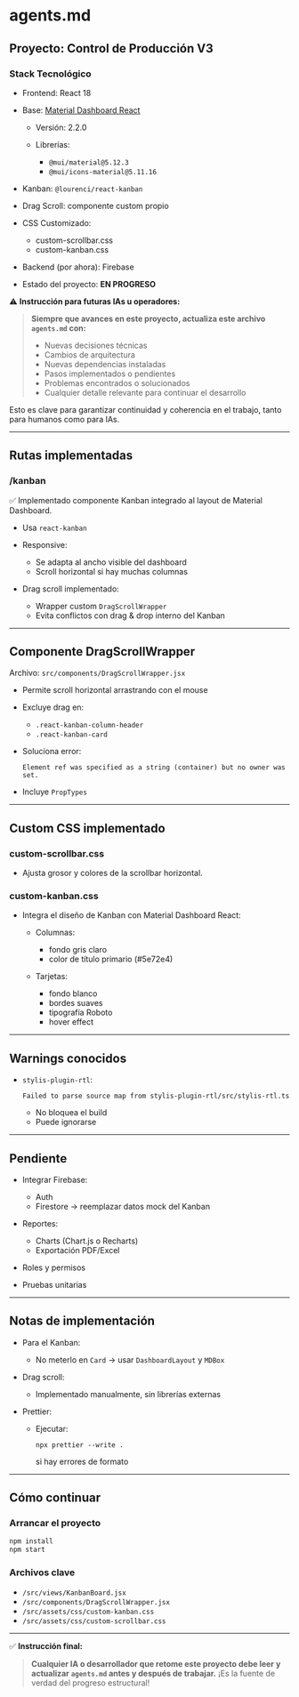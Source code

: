 # agents.md

## Proyecto: Control de Producción V3

### **Stack Tecnológico**

* Frontend: React 18
* Base: [Material Dashboard React](https://github.com/creativetimofficial/material-dashboard-react)

  * Versión: 2.2.0
  * Librerías:

    * `@mui/material@5.12.3`
    * `@mui/icons-material@5.11.16`
* Kanban: `@lourenci/react-kanban`
* Drag Scroll: componente custom propio
* CSS Customizado:

  * custom-scrollbar.css
  * custom-kanban.css
* Backend (por ahora): Firebase
* Estado del proyecto: **EN PROGRESO**

⚠️ **Instrucción para futuras IAs u operadores:**

> **Siempre que avances en este proyecto, actualiza este archivo `agents.md` con:**
>
> * Nuevas decisiones técnicas
> * Cambios de arquitectura
> * Nuevas dependencias instaladas
> * Pasos implementados o pendientes
> * Problemas encontrados o solucionados
> * Cualquier detalle relevante para continuar el desarrollo

Esto es clave para garantizar continuidad y coherencia en el trabajo, tanto para humanos como para IAs.

---

## **Rutas implementadas**

### /kanban

✅ Implementado componente Kanban integrado al layout de Material Dashboard.

* Usa `react-kanban`
* Responsive:

  * Se adapta al ancho visible del dashboard
  * Scroll horizontal si hay muchas columnas
* Drag scroll implementado:

  * Wrapper custom `DragScrollWrapper`
  * Evita conflictos con drag & drop interno del Kanban

---

## **Componente DragScrollWrapper**

Archivo: `src/components/DragScrollWrapper.jsx`

* Permite scroll horizontal arrastrando con el mouse
* Excluye drag en:

  * `.react-kanban-column-header`
  * `.react-kanban-card`
* Soluciona error:

  ```
  Element ref was specified as a string (container) but no owner was set.
  ```
* Incluye `PropTypes`

---

## **Custom CSS implementado**

### custom-scrollbar.css

* Ajusta grosor y colores de la scrollbar horizontal.

### custom-kanban.css

* Integra el diseño de Kanban con Material Dashboard React:

  * Columnas:

    * fondo gris claro
    * color de título primario (#5e72e4)
  * Tarjetas:

    * fondo blanco
    * bordes suaves
    * tipografía Roboto
    * hover effect

---

## **Warnings conocidos**

* `stylis-plugin-rtl`:

  ```
  Failed to parse source map from stylis-plugin-rtl/src/stylis-rtl.ts
  ```

  * No bloquea el build
  * Puede ignorarse

---

## **Pendiente**

* Integrar Firebase:

  * Auth
  * Firestore → reemplazar datos mock del Kanban
* Reportes:

  * Charts (Chart.js o Recharts)
  * Exportación PDF/Excel
* Roles y permisos
* Pruebas unitarias

---

## **Notas de implementación**

* Para el Kanban:

  * No meterlo en `Card` → usar `DashboardLayout` y `MDBox`
* Drag scroll:

  * Implementado manualmente, sin librerías externas
* Prettier:

  * Ejecutar:

    ```
    npx prettier --write .
    ```

    si hay errores de formato

---

## **Cómo continuar**

### Arrancar el proyecto

```bash
npm install
npm start
```

### Archivos clave

* `/src/views/KanbanBoard.jsx`
* `/src/components/DragScrollWrapper.jsx`
* `/src/assets/css/custom-kanban.css`
* `/src/assets/css/custom-scrollbar.css`

---

✅ **Instrucción final:**

> **Cualquier IA o desarrollador que retome este proyecto debe leer y actualizar `agents.md` antes y después de trabajar.** ¡Es la fuente de verdad del progreso estructural!
